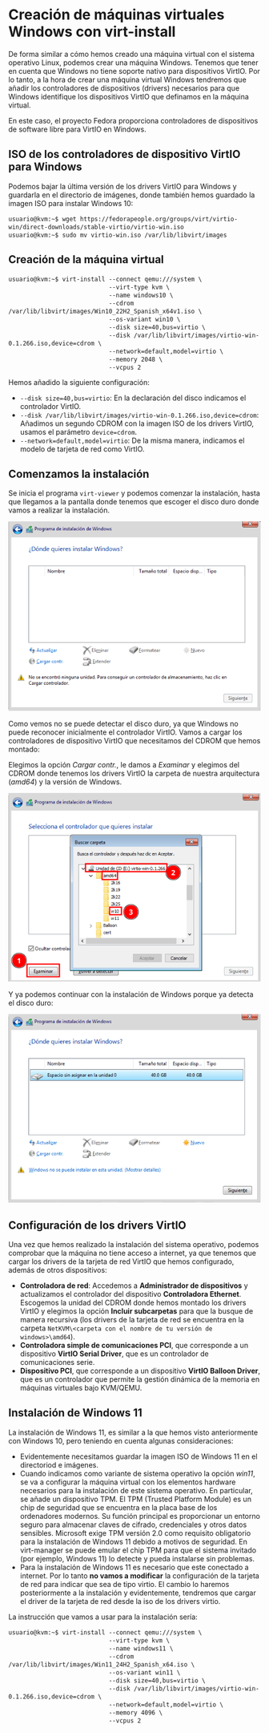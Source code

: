 # Creación de máquinas virtuales Windows con virt-install

De forma similar a cómo hemos creado una máquina virtual con el sistema operativo Linux, podemos crear una máquina Windows. Tenemos que tener en cuenta que Windows no tiene soporte nativo para dispositivos VirtIO. Por lo tanto, a la hora de crear una máquina virtual Windows tendremos que añadir los controladores de dispositivos (drivers) necesarios para que Windows identifique los dispositivos VirtIO que definamos en la máquina virtual.

En este caso, el proyecto Fedora proporciona controladores de dispositivos de software libre para VirtIO en Windows.

## ISO de los controladores de dispositivo VirtIO para Windows

Podemos bajar la última versión de los drivers VirtIO para Windows y guardarla en el directorio de imágenes, donde también hemos guardado la imagen ISO para instalar Windows 10:

```
usuario@kvm:~$ wget https://fedorapeople.org/groups/virt/virtio-win/direct-downloads/stable-virtio/virtio-win.iso
usuario@kvm:~$ sudo mv virtio-win.iso /var/lib/libvirt/images
```

## Creación de la máquina virtual



```
usuario@kvm:~$ virt-install --connect qemu:///system \
			                --virt-type kvm \
			                --name windows10 \
			                --cdrom /var/lib/libvirt/images/Win10_22H2_Spanish_x64v1.iso \
			                --os-variant win10 \
			                --disk size=40,bus=virtio \
			                --disk /var/lib/libvirt/images/virtio-win-0.1.266.iso,device=cdrom \
			                --network=default,model=virtio \
			                --memory 2048 \
			                --vcpus 2
```
Hemos añadido la siguiente configuración:

* `--disk size=40,bus=virtio`: En la declaración del disco indicamos el controlador VirtIO.
* `--disk /var/lib/libvirt/images/virtio-win-0.1.266.iso,device=cdrom`: Añadimos un segundo CDROM con la imagen ISO de los drivers VirtIO, usamos el parámetro `device=cdrom`.
* `--network=default,model=virtio`: De la misma manera, indicamos el modelo de tarjeta de red como VirtIO.

## Comenzamos la instalación

Se inicia el programa `virt-viewer` y podemos comenzar la instalación, hasta que llegamos a la pantalla donde tenemos que escoger el disco duro donde vamos a realizar la instalación.

![virt-manager](img/windows7.png)

Como vemos no se puede detectar el disco duro, ya que Windows no puede reconocer inicialmente el controlador VirtIO. Vamos a cargar los controladores de dispositivo VirtIO que necesitamos del CDROM que hemos montado:

Elegimos la opción *Cargar contr.*, le damos a *Examinar* y elegimos del CDROM donde tenemos los drivers VirtIO la carpeta de nuestra arquitectura (*amd64*) y la versión de Windows.

![virt-manager](img/windows8.png)

Y ya podemos continuar con la instalación de Windows porque ya detecta el disco duro:

![virt-manager](img/windows9.png)

## Configuración de los drivers VirtIO

Una vez que hemos realizado la instalación del sistema operativo, podemos comprobar que la máquina no tiene acceso a internet, ya que tenemos que cargar los drivers de la tarjeta de red VirtIO que hemos configurado, además de otros dispositivos:

* **Controladora de red**: Accedemos a **Administrador de dispositivos** y actualizamos el controlador del dispositivo **Controladora Ethernet**. Escogemos la unidad del CDROM donde hemos montado los drivers VirtIO y elegimos la opción **Incluir subcarpetas** para que la busque de manera recursiva (los drivers de la tarjeta de red se encuentra en la carpeta `NetKVM\<carpeta con el nombre de tu versión de windows>\amd64`).
* **Controladora simple de comunicaciones PCI**, que corresponde a un dispositivo **VirtIO Serial Driver**, que es un controlador de comunicaciones serie.
* **Dispositivo PCI**, que corresponde a un dispositivo **VirtIO Balloon Driver**, que es un controlador que permite la gestión dinámica de la memoria en máquinas virtuales bajo KVM/QEMU.

## Instalación de Windows 11

La instalación de Windows 11, es similar a la que hemos visto anteriormente con Windows 10, pero teniendo en cuenta algunas consideraciones:

* Evidentemente necesitamos guardar la imagen ISO de Windows 11 en el directoriod e imágenes.
* Cuando indicamos como variante de sistema operativo la opción *win11*, se va a configurar la máquina virtual con los elementos hardware necesarios para la instalación de este sistema operativo. En particular, se añade un dispositivo TPM. El TPM (Trusted Platform Module) es un chip de seguridad que se encuentra en la placa base de los ordenadores modernos. Su función principal es proporcionar un entorno seguro para almacenar claves de cifrado, credenciales y otros datos sensibles. Microsoft exige TPM versión 2.0 como requisito obligatorio para la instalación de Windows 11 debido a motivos de seguridad. En virt-manager se puede emular el chip TPM para que el sistema invitado (por ejemplo, Windows 11) lo detecte y pueda instalarse sin problemas.
* Para la instalación de Windows 11 es necesario que este conectado a internet. Por lo tanto **no vamos a modificar** la configuración de la tarjeta de red para indicar que sea de tipo virtio. El cambio lo haremos posteriormente a la instalación y evidentemente, tendremos que cargar el driver de la tarjeta de red desde la iso de los drivers virtio.

La instrucción que vamos a usar para la instalación sería:

```
usuario@kvm:~$ virt-install --connect qemu:///system \
			                --virt-type kvm \
			                --name windows11 \
			                --cdrom /var/lib/libvirt/images/Win11_24H2_Spanish_x64.iso \
			                --os-variant win11 \
			                --disk size=40,bus=virtio \
			                --disk /var/lib/libvirt/images/virtio-win-0.1.266.iso,device=cdrom \
			                --network=default,model=virtio \
			                --memory 4096 \
			                --vcpus 2
```

